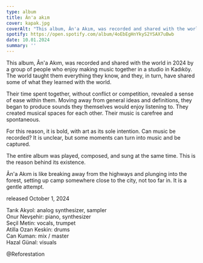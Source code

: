 ```yaml
---
type: album
title: Ân'a akım
cover: kapak.jpg
coverAlt: "This album, Ân'a Akım, was recorded and shared with the world in 2024 by a group of people who enjoy making music together in a studio in Kadıköy. The world taught them everything they know, and they, in turn, have shared some of what they learned with the world."
spotify: https://open.spotify.com/album/4oEbEgHnYkyS2YSAX7uBwb
date: 10.01.2024
summary: ''
---
```

This album, Ân'a Akım, was recorded and shared with the world in 2024 by a group of people who enjoy making music together in a studio in Kadıköy. The world taught them everything they know, and they, in turn, have shared some of what they learned with the world.

Their time spent together, without conflict or competition, revealed a sense of ease within them. Moving away from general ideas and definitions, they began to produce sounds they themselves would enjoy listening to. They created musical spaces for each other. Their music is carefree and spontaneous.

For this reason, it is bold, with art as its sole intention.
Can music be recorded? It is unclear, but some moments can turn into music and be captured.

The entire album was played, composed, and sung at the same time. This is the reason behind its existence.

Ân'a Akım is like breaking away from the highways and plunging into the forest, setting up camp somewhere close to the city, not too far in. It is a gentle attempt.

released October 1, 2024  

Tarık Akyol: analog synthesizer, sampler  
Onur Nevşehir: piano, synthesizer  
Seçil Metin: vocals, trumpet  
Atilla Ozan Keskin: drums  
Can Kuman: mix / master  
Hazal Günal: visuals  

@Reforestation
